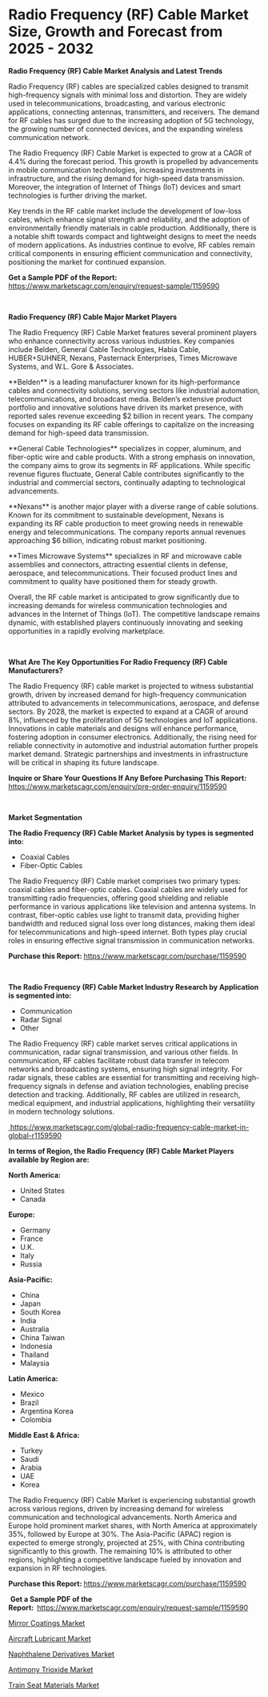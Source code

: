 <p><h1>Radio Frequency (RF) Cable Market Size, Growth and Forecast from 2025 - 2032</h1></p><p><strong>Radio Frequency (RF) Cable Market Analysis and Latest Trends</strong></p>
<p><p>Radio Frequency (RF) cables are specialized cables designed to transmit high-frequency signals with minimal loss and distortion. They are widely used in telecommunications, broadcasting, and various electronic applications, connecting antennas, transmitters, and receivers. The demand for RF cables has surged due to the increasing adoption of 5G technology, the growing number of connected devices, and the expanding wireless communication network.</p><p>The Radio Frequency (RF) Cable Market is expected to grow at a CAGR of 4.4% during the forecast period. This growth is propelled by advancements in mobile communication technologies, increasing investments in infrastructure, and the rising demand for high-speed data transmission. Moreover, the integration of Internet of Things (IoT) devices and smart technologies is further driving the market.</p><p>Key trends in the RF cable market include the development of low-loss cables, which enhance signal strength and reliability, and the adoption of environmentally friendly materials in cable production. Additionally, there is a notable shift towards compact and lightweight designs to meet the needs of modern applications. As industries continue to evolve, RF cables remain critical components in ensuring efficient communication and connectivity, positioning the market for continued expansion.</p></p>
<p><strong>Get a Sample PDF of the Report:&nbsp;</strong> <a href="https://www.marketscagr.com/enquiry/request-sample/1159590?utm_campaign=2446&utm_medium=2&utm_source=Github&utm_content=ia&utm_term=12022025&utm_id=radio-frequency-rf-cable">https://www.marketscagr.com/enquiry/request-sample/1159590</a></p>
<p>&nbsp;</p>
<p><strong>Radio Frequency (RF) Cable Major Market Players</strong></p>
<p><p>The Radio Frequency (RF) Cable Market features several prominent players who enhance connectivity across various industries. Key companies include Belden, General Cable Technologies, Habia Cable, HUBER+SUHNER, Nexans, Pasternack Enterprises, Times Microwave Systems, and W.L. Gore & Associates.</p><p>**Belden** is a leading manufacturer known for its high-performance cables and connectivity solutions, serving sectors like industrial automation, telecommunications, and broadcast media. Belden’s extensive product portfolio and innovative solutions have driven its market presence, with reported sales revenue exceeding $2 billion in recent years. The company focuses on expanding its RF cable offerings to capitalize on the increasing demand for high-speed data transmission.</p><p>**General Cable Technologies** specializes in copper, aluminum, and fiber-optic wire and cable products. With a strong emphasis on innovation, the company aims to grow its segments in RF applications. While specific revenue figures fluctuate, General Cable contributes significantly to the industrial and commercial sectors, continually adapting to technological advancements.</p><p>**Nexans** is another major player with a diverse range of cable solutions. Known for its commitment to sustainable development, Nexans is expanding its RF cable production to meet growing needs in renewable energy and telecommunications. The company reports annual revenues approaching $6 billion, indicating robust market positioning.</p><p>**Times Microwave Systems** specializes in RF and microwave cable assemblies and connectors, attracting essential clients in defense, aerospace, and telecommunications. Their focused product lines and commitment to quality have positioned them for steady growth.</p><p>Overall, the RF cable market is anticipated to grow significantly due to increasing demands for wireless communication technologies and advances in the Internet of Things (IoT). The competitive landscape remains dynamic, with established players continuously innovating and seeking opportunities in a rapidly evolving marketplace.</p></p>
<p>&nbsp;</p>
<p><strong>What Are The Key Opportunities For Radio Frequency (RF) Cable Manufacturers?</strong></p>
<p><p>The Radio Frequency (RF) cable market is projected to witness substantial growth, driven by increased demand for high-frequency communication attributed to advancements in telecommunications, aerospace, and defense sectors. By 2028, the market is expected to expand at a CAGR of around 8%, influenced by the proliferation of 5G technologies and IoT applications. Innovations in cable materials and designs will enhance performance, fostering adoption in consumer electronics. Additionally, the rising need for reliable connectivity in automotive and industrial automation further propels market demand. Strategic partnerships and investments in infrastructure will be critical in shaping its future landscape.</p></p>
<p><strong>Inquire or Share Your Questions If Any Before Purchasing This Report:</strong> <a href="https://www.marketscagr.com/enquiry/pre-order-enquiry/1159590?utm_campaign=2446&utm_medium=2&utm_source=Github&utm_content=ia&utm_term=12022025&utm_id=radio-frequency-rf-cable">https://www.marketscagr.com/enquiry/pre-order-enquiry/1159590</a></p>
<p>&nbsp;</p>
<p><strong>Market Segmentation</strong></p>
<p><strong>The Radio Frequency (RF) Cable Market Analysis by types is segmented into:</strong></p>
<p><ul><li>Coaxial Cables</li><li>Fiber-Optic Cables</li></ul></p>
<p><p>The Radio Frequency (RF) Cable market comprises two primary types: coaxial cables and fiber-optic cables. Coaxial cables are widely used for transmitting radio frequencies, offering good shielding and reliable performance in various applications like television and antenna systems. In contrast, fiber-optic cables use light to transmit data, providing higher bandwidth and reduced signal loss over long distances, making them ideal for telecommunications and high-speed internet. Both types play crucial roles in ensuring effective signal transmission in communication networks.</p></p>
<p><strong>Purchase this Report:&nbsp;</strong><a href="https://www.marketscagr.com/purchase/1159590?utm_campaign=2446&utm_medium=2&utm_source=Github&utm_content=ia&utm_term=12022025&utm_id=radio-frequency-rf-cable">https://www.marketscagr.com/purchase/1159590</a></p>
<p>&nbsp;</p>
<p><strong>The Radio Frequency (RF) Cable Market Industry Research by Application is segmented into:</strong></p>
<p><ul><li>Communication</li><li>Radar Signal</li><li>Other</li></ul></p>
<p><p>The Radio Frequency (RF) cable market serves critical applications in communication, radar signal transmission, and various other fields. In communication, RF cables facilitate robust data transfer in telecom networks and broadcasting systems, ensuring high signal integrity. For radar signals, these cables are essential for transmitting and receiving high-frequency signals in defense and aviation technologies, enabling precise detection and tracking. Additionally, RF cables are utilized in research, medical equipment, and industrial applications, highlighting their versatility in modern technology solutions.</p></p>
<p><a href="https://www.marketscagr.com/global-radio-frequency-cable-market-in-global-r1159590?utm_campaign=2446&utm_medium=2&utm_source=Github&utm_content=ia&utm_term=12022025&utm_id=radio-frequency-rf-cable">&nbsp;https://www.marketscagr.com/global-radio-frequency-cable-market-in-global-r1159590</a></p>
<p><strong>In terms of Region, the Radio Frequency (RF) Cable Market Players available by Region are:</strong></p>
<p>
    <p> <strong> North America: </strong>
        <ul>
            <li>United States</li>
            <li>Canada</li>
        </ul>
        </p> 
    <p> <strong> Europe: </strong>
        <ul>
            <li>Germany</li>
            <li>France</li>
            <li>U.K.</li>
            <li>Italy</li>
            <li>Russia</li>
        </ul>
        </p> 
    <p> <strong> Asia-Pacific: </strong>
        <ul>
            <li>China</li>
            <li>Japan</li>
            <li>South Korea</li>
            <li>India</li>
            <li>Australia</li>
            <li>China Taiwan</li>
            <li>Indonesia</li>
            <li>Thailand</li>
            <li>Malaysia</li>
        </ul>
        </p> 
    <p> <strong> Latin America: </strong>
        <ul>
            <li>Mexico</li>
            <li>Brazil</li>
            <li>Argentina Korea</li>
            <li>Colombia</li>
        </ul>
        </p> 
    <p> <strong> Middle East & Africa: </strong>
        <ul>
            <li>Turkey</li>
            <li>Saudi</li>
            <li>Arabia</li>
            <li>UAE</li>
            <li>Korea</li>
        </ul>
    </p>
    </p>
<p><p>The Radio Frequency (RF) Cable Market is experiencing substantial growth across various regions, driven by increasing demand for wireless communication and technological advancements. North America and Europe hold prominent market shares, with North America at approximately 35%, followed by Europe at 30%. The Asia-Pacific (APAC) region is expected to emerge strongly, projected at 25%, with China contributing significantly to this growth. The remaining 10% is attributed to other regions, highlighting a competitive landscape fueled by innovation and expansion in RF technologies.</p></p>
<p><strong>Purchase this Report: </strong><a href="https://www.marketscagr.com/purchase/1159590?utm_campaign=2446&utm_medium=2&utm_source=Github&utm_content=ia&utm_term=12022025&utm_id=radio-frequency-rf-cable">https://www.marketscagr.com/purchase/1159590</a></p>
<p>&nbsp;<strong>Get a Sample PDF of the Report:&nbsp;&nbsp;</strong><a href="https://www.marketscagr.com/enquiry/request-sample/1159590?utm_campaign=2446&utm_medium=2&utm_source=Github&utm_content=ia&utm_term=12022025&utm_id=radio-frequency-rf-cable">https://www.marketscagr.com/enquiry/request-sample/1159590</a></p>
<p><strong></strong></p>
<p><p><a href="https://www.linkedin.com/pulse/extensive-analysis-mirror-coatings-market-anticipated-cagr-44-increased-71owc?utm_campaign=2446&utm_medium=2&utm_source=Github&utm_content=ia&utm_term=12022025&utm_id=radio-frequency-rf-cable">Mirror Coatings Market</a></p><p><a href="https://www.linkedin.com/pulse/complete-analysis-aircraft-lubricant-markets-size-share-revenue-hz8ye?utm_campaign=2446&utm_medium=2&utm_source=Github&utm_content=ia&utm_term=12022025&utm_id=radio-frequency-rf-cable">Aircraft Lubricant Market</a></p><p><a href="https://www.linkedin.com/pulse/naphthalene-derivatives-market-revenue-projections-projected-vngfe?utm_campaign=2446&utm_medium=2&utm_source=Github&utm_content=ia&utm_term=12022025&utm_id=radio-frequency-rf-cable">Naphthalene Derivatives Market</a></p><p><a href="https://www.linkedin.com/pulse/antimony-trioxide-market-analysis-new-trends-size-growth-expected-bo8ae?utm_campaign=2446&utm_medium=2&utm_source=Github&utm_content=ia&utm_term=12022025&utm_id=radio-frequency-rf-cable">Antimony Trioxide Market</a></p><p><a href="https://www.linkedin.com/pulse/comprehensive-train-seat-materials-market-report-projected-cagr-tc5nc?utm_campaign=2446&utm_medium=2&utm_source=Github&utm_content=ia&utm_term=12022025&utm_id=radio-frequency-rf-cable">Train Seat Materials Market</a></p></p>